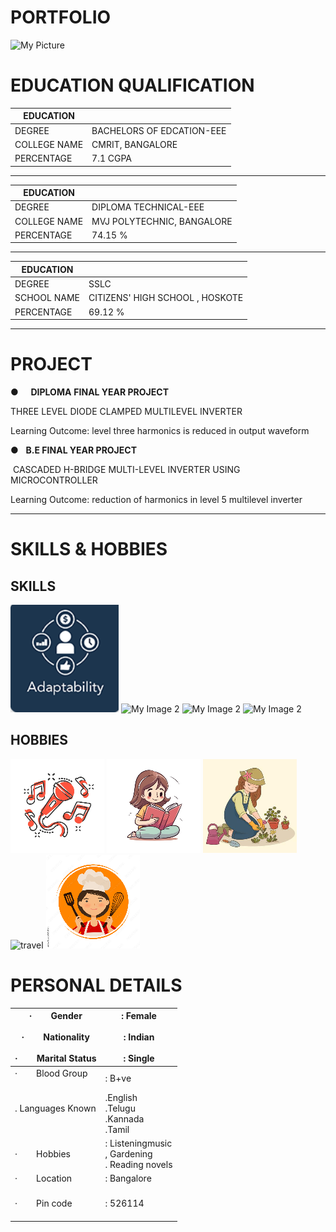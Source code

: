 # PORTFOLIO

<img src="photo_2023-10-05_08-46-25.jpg" alt="My Picture" width="200">

# EDUCATION QUALIFICATION


| EDUCATION |  |
| ---- | ---- |
| DEGREE | BACHELORS OF EDCATION-EEE |
| COLLEGE NAME | CMRIT, BANGALORE |
| PERCENTAGE | 7.1 CGPA |

---

| EDUCATION |  |
| ---- | ---- |
| DEGREE | DIPLOMA TECHNICAL-EEE |
| COLLEGE NAME | MVJ POLYTECHNIC, BANGALORE |
| PERCENTAGE | 74.15 % |

---

| EDUCATION   |                                 |
| ----------- | ------------------------------- |
| DEGREE      | SSLC                            |
| SCHOOL NAME | CITIZENS' HIGH SCHOOL , HOSKOTE |
| PERCENTAGE  | 69.12 %                         |

----
# PROJECT


●     **DIPLOMA** **FINAL YEAR PROJECT**

THREE LEVEL DIODE CLAMPED MULTILEVEL INVERTER

Learning Outcome: level three harmonics is reduced in output waveform

●   **B.E FINAL YEAR PROJECT**

 CASCADED H-BRIDGE MULTI-LEVEL INVERTER USING MICROCONTROLLER

 Learning Outcome: reduction of harmonics in level 5 multilevel inverter

---
# SKILLS & HOBBIES

## SKILLS

![adptability](images/adptability.png)
![My Image 2](images/image2.jpg)
![My Image 2](images/image2.jpg)
![My Image 2](images/image2.jpg)



## HOBBIES

![Music](images/music.jpg)
![reading](images/reading.jpg)
![gardening](images/gardening.jpg)
![travel](images/travel.jpg)
![cooking](images/cooking.jpg)


# PERSONAL DETAILS

| ·        Gender<br><br>·        Nationality<br><br>·        Marital Status | : Female<br><br>: Indian<br><br>: Single |
| ---- | ---- |
|·        Blood Group<br><br> |: B+ve <br> 
|.        Languages Known<br><br> | .English<br> .Telugu<br> .Kannada<br> .Tamil<br> |
| ·        Hobbies<br> | : Listeningmusic<br>, Gardening<br>. Reading novels<br>
| ·        Location<br><br> | : Bangalore<br><br> |
| ·        Pin code<br><br> | : 526114<br><br> |

